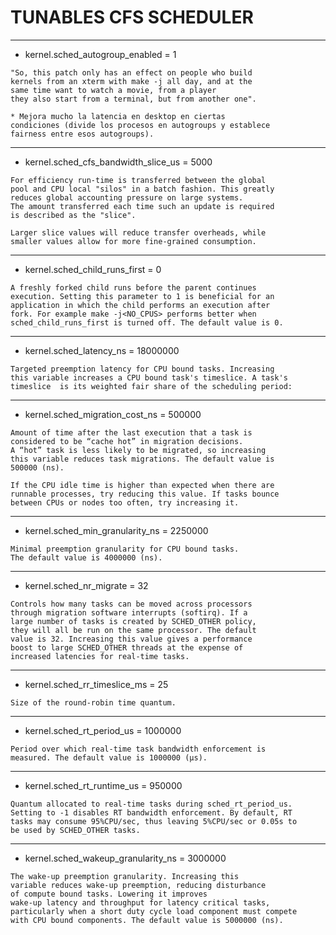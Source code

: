 TUNABLES CFS SCHEDULER
======================

---

- kernel.sched_autogroup_enabled = 1

```
"So, this patch only has an effect on people who build 
kernels from an xterm with make -j all day, and at the
same time want to watch a movie, from a player
they also start from a terminal, but from another one".
```

```
* Mejora mucho la latencia en desktop en ciertas 
condiciones (divide los procesos en autogroups y establece
fairness entre esos autogroups).
```

---

- kernel.sched_cfs_bandwidth_slice_us = 5000

```
For efficiency run-time is transferred between the global 
pool and CPU local "silos" in a batch fashion. This greatly
reduces global accounting pressure on large systems. 
The amount transferred each time such an update is required
is described as the "slice".

Larger slice values will reduce transfer overheads, while 
smaller values allow for more fine-grained consumption.
```

---

- kernel.sched_child_runs_first = 0

```
A freshly forked child runs before the parent continues 
execution. Setting this parameter to 1 is beneficial for an 
application in which the child performs an execution after
fork. For example make -j<NO_CPUS> performs better when
sched_child_runs_first is turned off. The default value is 0.
```

---

- kernel.sched_latency_ns = 18000000

```
Targeted preemption latency for CPU bound tasks. Increasing 
this variable increases a CPU bound task's timeslice. A task's
timeslice  is its weighted fair share of the scheduling period:
```

---

- kernel.sched_migration_cost_ns = 500000

```
Amount of time after the last execution that a task is 
considered to be “cache hot” in migration decisions.
A “hot” task is less likely to be migrated, so increasing
this variable reduces task migrations. The default value is
500000 (ns).

If the CPU idle time is higher than expected when there are 
runnable processes, try reducing this value. If tasks bounce
between CPUs or nodes too often, try increasing it.
```

---

- kernel.sched_min_granularity_ns = 2250000

```
Minimal preemption granularity for CPU bound tasks.
The default value is 4000000 (ns).
```

---

- kernel.sched_nr_migrate = 32

```
Controls how many tasks can be moved across processors 
through migration software interrupts (softirq). If a
large number of tasks is created by SCHED_OTHER policy,
they will all be run on the same processor. The default
value is 32. Increasing this value gives a performance 
boost to large SCHED_OTHER threads at the expense of
increased latencies for real-time tasks.
```

---

- kernel.sched_rr_timeslice_ms = 25

```
Size of the round-robin time quantum.
```

---

- kernel.sched_rt_period_us = 1000000

```
Period over which real-time task bandwidth enforcement is 
measured. The default value is 1000000 (µs).
```

---

- kernel.sched_rt_runtime_us = 950000

```
Quantum allocated to real-time tasks during sched_rt_period_us.
Setting to -1 disables RT bandwidth enforcement. By default, RT
tasks may consume 95%CPU/sec, thus leaving 5%CPU/sec or 0.05s to
be used by SCHED_OTHER tasks.
```

---

- kernel.sched_wakeup_granularity_ns = 3000000

```
The wake-up preemption granularity. Increasing this 
variable reduces wake-up preemption, reducing disturbance
of compute bound tasks. Lowering it improves
wake-up latency and throughput for latency critical tasks, 
particularly when a short duty cycle load component must compete
with CPU bound components. The default value is 5000000 (ns).
```
